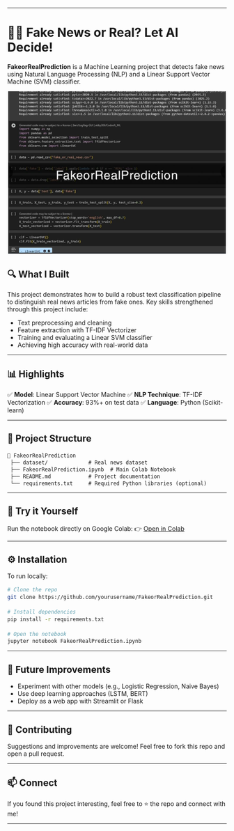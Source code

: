 
---

# 🚨📰 Fake News or Real? Let AI Decide!

**FakeorRealPrediction** is a Machine Learning project that detects fake news using Natural Language Processing (NLP) and a Linear Support Vector Machine (SVM) classifier.

<p align="center">
  <img src="Screenshot 2025-06-19 171249.png" width="500"/>
</p>


## 🔍 What I Built

This project demonstrates how to build a robust text classification pipeline to distinguish real news articles from fake ones.
Key skills strengthened through this project include:

* Text preprocessing and cleaning
* Feature extraction with TF-IDF Vectorizer
* Training and evaluating a Linear SVM classifier
* Achieving high accuracy with real-world data

---

## 📊 Highlights

✅ **Model**: Linear Support Vector Machine
✅ **NLP Technique**: TF-IDF Vectorization
✅ **Accuracy**: 93%+ on test data
✅ **Language**: Python (Scikit-learn)

---

## 📁 Project Structure

```
📂 FakeorRealPrediction
 ├── dataset/             # Real news dataset
 ├── FakeorRealPrediction.ipynb  # Main Colab Notebook
 ├── README.md            # Project documentation
 └── requirements.txt     # Required Python libraries (optional)
```

---

## 🚀 Try it Yourself

Run the notebook directly on Google Colab:
👉 [Open in Colab](https://lnkd.in/dfrzp4kt)

---

## ⚙️ Installation

To run locally:

```bash
# Clone the repo
git clone https://github.com/yourusername/FakeorRealPrediction.git

# Install dependencies
pip install -r requirements.txt

# Open the notebook
jupyter notebook FakeorRealPrediction.ipynb
```

---

## 📌 Future Improvements

* Experiment with other models (e.g., Logistic Regression, Naive Bayes)
* Use deep learning approaches (LSTM, BERT)
* Deploy as a web app with Streamlit or Flask

---

## 🤝 Contributing

Suggestions and improvements are welcome! Feel free to fork this repo and open a pull request.

---

## 📫 Connect

If you found this project interesting, feel free to ⭐️ the repo and connect with me!

---

